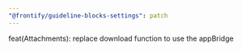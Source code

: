 ```yaml
---
"@frontify/guideline-blocks-settings": patch
---
```


feat(Attachments): replace download function to use the appBridge
